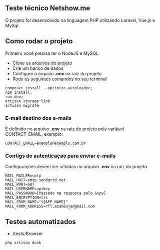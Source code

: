 ## Teste técnico Netshow.me

O projeto foi desenvolvido na linguagem PHP utilizando Laravel, Vue.js e MySql.

## Como rodar o projeto


Primeiro você precisa ter o NodeJS e MySQL


- Clone os arquivos do projeto
- Crie um banco de dados
- Configure o arquivo **.env** na raiz do projeto
- Rode os seguintes comandos no seu terminal


```
composer install --optimize-autoloader;
npm install;
run dev;
artisan storage:link
artisan migrate
```

### E-mail destino dos e-mails

É definido no arquivo **.env** na raiz do projeto pela variável CONTACT_EMAIL, exemplo:

```
CONTACT_EMAIL=exemplo@exemplo.com.br
```

### Configs de autenticação para enviar e-mails


Configurações devem ser setadas no arquivo **.env** na raiz do projeto


```
MAIL_MAILER=smtp
MAIL_HOST=smtp.sendgrid.net
MAIL_PORT=587
MAIL_USERNAME=apikey
MAIL_PASSWORD=[Passado na resposta pelo Gupy]
MAIL_ENCRYPTION=tls
MAIL_FROM_NAME="${APP_NAME}"
MAIL_FROM_ADDRESS=rfl.azambuja@gmail.com
```

## Testes automatizados


- /tests/Browser


```
php artisan dusk
```
